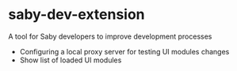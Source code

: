 # saby-dev-extension

A tool for Saby developers to improve development processes

- Configuring a local proxy server for testing UI modules changes
- Show list of loaded UI modules
